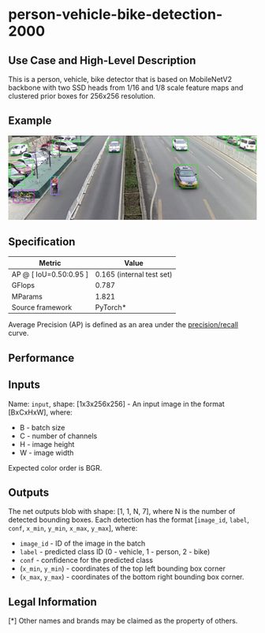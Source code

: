 # person-vehicle-bike-detection-2000

## Use Case and High-Level Description

This is a person, vehicle, bike detector that is based on MobileNetV2
backbone with two SSD heads from 1/16 and 1/8 scale feature maps and clustered
prior boxes for 256x256 resolution.

## Example

![](./person-vehicle-bike-detection-2000.png)

## Specification

| Metric                          | Value                                     |
|---------------------------------|-------------------------------------------|
| AP @ [ IoU=0.50:0.95 ]          | 0.165 (internal test set)                 |
| GFlops                          | 0.787                                     |
| MParams                         | 1.821                                     |
| Source framework                | PyTorch\*                                 |

Average Precision (AP) is defined as an area under
the [precision/recall](https://en.wikipedia.org/wiki/Precision_and_recall)
curve.

## Performance

## Inputs

Name: `input`, shape: [1x3x256x256] - An input image in the format [BxCxHxW],
where:

- B - batch size
- C - number of channels
- H - image height
- W - image width

Expected color order is BGR.

## Outputs

The net outputs blob with shape: [1, 1, N, 7], where N is the number of detected
bounding boxes. Each detection has the format
  [`image_id`, `label`, `conf`, `x_min`, `y_min`, `x_max`, `y_max`], where:
  - `image_id` - ID of the image in the batch
  - `label` - predicted class ID (0 - vehicle, 1 - person, 2 - bike)
  - `conf` - confidence for the predicted class
  - (`x_min`, `y_min`) - coordinates of the top left bounding box corner
  - (`x_max`, `y_max`) - coordinates of the bottom right bounding box corner.

## Legal Information
[*] Other names and brands may be claimed as the property of others.
